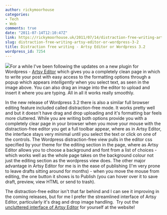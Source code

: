 ```yaml
---
author: rickymoorhouse
categories:
- Tech
- Web
comments: true
date: "2011-07-14T12:10:47Z"
link: https://rickymoorhouse.uk/2011/07/14/distraction-free-writing-artsy-editor-or-wordpress-3-2/
slug: distraction-free-writing-artsy-editor-or-wordpress-3-2
title: Distraction free writing - Artsy Editor or Wordpress 3.2
wordpress_id: 7254
---
```


[![](http://rickymoorhouse.files.wordpress.com/2011/07/artsy-popup.png)](http://rickymoorhouse.files.wordpress.com/2011/07/artsy-popup.png)For a while I've been following the updates on a new plugin for Wordpress - [Artsy Editor](http://artsyeditor.com/) which gives you a completely clean page in which to write your post with easy access to the formatting options through a popup which appears _intelligently_ when you select text, as seen in the image above. You can also drag an image into the editor to upload and insert it where you are typing. All in all it works really smoothly.

In the new release of Wordpress 3.2 there is also a similar full browser editing feature included called distraction-free mode. It works pretty well and but it doesn't have drag and drop uploading and it's formatting bar feels more cluttered. While you are writing both options provide you with a completely clear page in your browser when you move your mouse with the distraction-free editor you get a full toolbar appear, where as in Artsy Editor, the interface stays very minimal until you select the text or click on one of the controls. The Wordpress distraction-free view pulls in the editor css specified by your theme for the editing section in the page, where as Artsy Editor allows you to choose a background and font from a list of choices - which works well as the whole page takes on the background colour not just the editing section as the wordpress view does. The other major advantage in Artsy Editor for me is in the ease of publishing (I'm very prone to leave drafts sitting around for months) - when you move the mouse from editing, the one button it shows is to Publish (you can hover over it to save draft, preview, view HTML or send to trash).

The distraction-free editor isn't that far behind and I can see it improving in the coming releases, but for me I prefer the streamlined interface of Artsy Editor, particularly it's drag and drop image handling.  Try out the [uncluttered interface of Artsy Editor](http://artsyeditor.com/) for yourself at the website!
